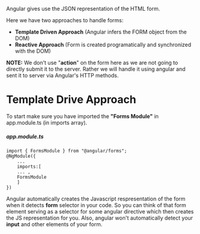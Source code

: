 Angular gives use the JSON representation of the HTML form.

Here we have two approaches to handle forms:
- **Template Driven Approach** (Angular infers the FORM object from the DOM)
- **Reactive Approach** (Form is created programatically and synchronized with the DOM)

**NOTE:** We don't use "**action**" on the form here as we are not going to directly submit it to the server.
Rather we will handle it using angular and sent it to server via Angular's HTTP methods.

# Template Drive Approach
To start make sure you have imported the **"Forms Module"** in app.module.ts (in imports array).
##### app.module.ts
```
import { FormsModule } from "@angular/forms";
@NgModule({
    ...
    imports:[
    ... ,
    FormsModule
    ]
})
```
Angular automatically creates the Javascript respresentation of the form when it detects **form** selector in your code.
So you can think of that form element serving as a selector for some angular directive which then creates the JS representation for you. Also, angular won't automatically detect your **input** and other elements of your form.

